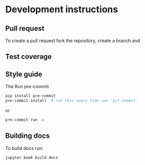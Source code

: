# Development instructions

## Pull request
To create a pull request fork the repository, create a branch and

## Test coverage

## Style guide
The Run pre-commit

```bash
pip install pre-commit
pre-commit install  # run this every time you `git commit`
```
or
```bash
pre-commit run -a
```

## Building docs
To build docs run:

```bash
jupyter book build docs
```
